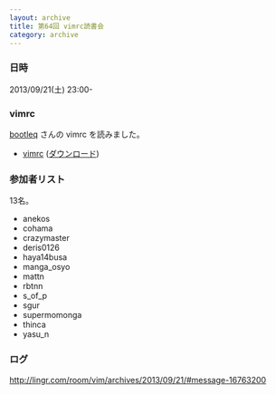 ```yaml
---
layout: archive
title: 第64回 vimrc読書会
category: archive
---
```


### 日時
2013/09/21(土) 23:00-

### vimrc
[bootleq](https://github.com/bootleq) さんの vimrc を読みました。

- [vimrc](https://github.com/bootleq/vimrc_human/blob/c75c58f2d18d22667f1d59d46fe567d38b2f8062/.vimrc) ([ダウンロード](https://raw.github.com/bootleq/vimrc_human/c75c58f2d18d22667f1d59d46fe567d38b2f8062/.vimrc))

### 参加者リスト

13名。

- anekos
- cohama
- crazymaster
- deris0126
- haya14busa
- manga_osyo
- mattn
- rbtnn
- s_of_p
- sgur
- supermomonga
- thinca
- yasu_n

### ログ
<http://lingr.com/room/vim/archives/2013/09/21/#message-16763200>

